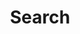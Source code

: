 ---
title: "Search" # in any language you want
layout: "search" # necessary for search
# url: "/archive"
# description: "Description for Search"
summary: "Search"
placeholder: "Search for anything..."
---
